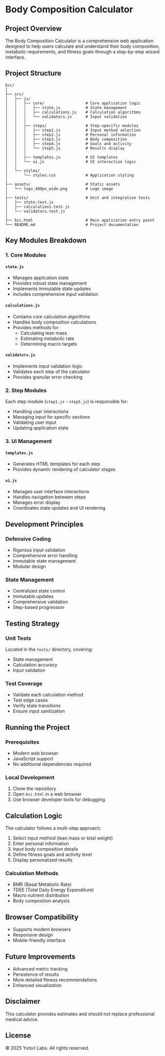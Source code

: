 # Body Composition Calculator

## Project Overview

The Body Composition Calculator is a comprehensive web application designed to help users calculate and understand their body composition, metabolic requirements, and fitness goals through a step-by-step wizard interface.

## Project Structure

```
bcc/
│
├── src/
│   ├── js/
│   │   ├── core/                  # Core application logic
│   │   │   ├── state.js           # State management
│   │   │   ├── calculations.js    # Calculation algorithms
│   │   │   └── validators.js      # Input validation
│   │   │
│   │   ├── steps/                 # Step-specific modules
│   │   │   ├── step1.js           # Input method selection
│   │   │   ├── step2.js           # Personal information
│   │   │   ├── step3.js           # Body composition
│   │   │   ├── step4.js           # Goals and activity
│   │   │   └── step5.js           # Results display
│   │   │
│   │   ├── templates.js           # UI templates
│   │   └── ui.js                  # UI interaction logic
│   │
│   └── styles/
│       └── styles.css             # Application styling
│
├── assets/                        # Static assets
│   └── logo_400px_wide.png        # Logo image
│
├── tests/                         # Unit and integration tests
│   ├── state.test.js
│   ├── calculations.test.js
│   └── validators.test.js
│
├── bcc.html                       # Main application entry point
└── README.md                      # Project documentation
```

## Key Modules Breakdown

### 1. Core Modules

#### `state.js`
- Manages application state
- Provides robust state management
- Implements immutable state updates
- Includes comprehensive input validation

#### `calculations.js`
- Contains core calculation algorithms
- Handles body composition calculations
- Provides methods for:
  - Calculating lean mass
  - Estimating metabolic rate
  - Determining macro targets

#### `validators.js`
- Implements input validation logic
- Validates each step of the calculator
- Provides granular error checking

### 2. Step Modules

Each step module (`step1.js` - `step5.js`) is responsible for:
- Handling user interactions
- Managing input for specific sections
- Validating user input
- Updating application state

### 3. UI Management

#### `templates.js`
- Generates HTML templates for each step
- Provides dynamic rendering of calculator stages

#### `ui.js`
- Manages user interface interactions
- Handles navigation between steps
- Manages error display
- Coordinates state updates and UI rendering

## Development Principles

### Defensive Coding
- Rigorous input validation
- Comprehensive error handling
- Immutable state management
- Modular design

### State Management
- Centralized state control
- Immutable updates
- Comprehensive validation
- Step-based progression

## Testing Strategy

### Unit Tests
Located in the `tests/` directory, covering:
- State management
- Calculation accuracy
- Input validation

### Test Coverage
- Validate each calculation method
- Test edge cases
- Verify state transitions
- Ensure input sanitization

## Running the Project

### Prerequisites
- Modern web browser
- JavaScript support
- No additional dependencies required

### Local Development
1. Clone the repository
2. Open `bcc.html` in a web browser
3. Use browser developer tools for debugging

## Calculation Logic

The calculator follows a multi-step approach:
1. Select input method (lean mass or total weight)
2. Enter personal information
3. Input body composition details
4. Define fitness goals and activity level
5. Display personalized results

### Calculation Methods
- BMR (Basal Metabolic Rate)
- TDEE (Total Daily Energy Expenditure)
- Macro nutrient distribution
- Body composition analysis

## Browser Compatibility
- Supports modern browsers
- Responsive design
- Mobile-friendly interface

## Future Improvements
- Advanced metric tracking
- Persistence of results
- More detailed fitness recommendations
- Enhanced visualization

## Disclaimer
This calculator provides estimates and should not replace professional medical advice.

## License
&copy; 2025 Yutori Labs. All rights reserved.